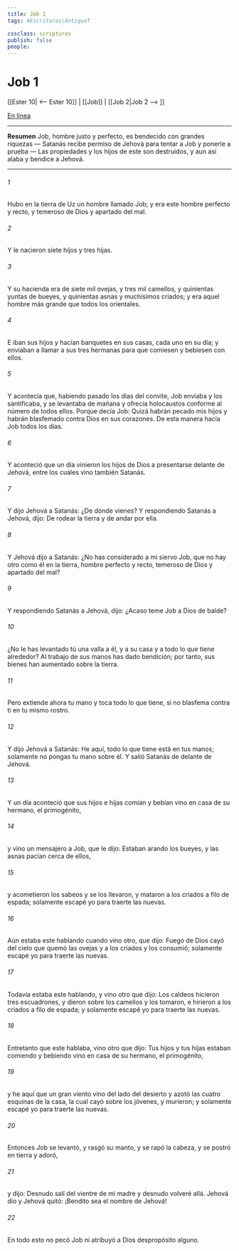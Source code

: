 ```yaml
---
title: Job 1
tags: #Escrituras\AntiguoT

cssclass: scriptures
publish: false
people:
---
```


# Job 1
[[Ester 10| <-- Ester 10]] | [[Job]] | [[Job 2|Job 2 --> ]]

[En línea](https://churchofjesuschrist.org/study/scriptures/ot/job/1?lang=spa)

---
__Resumen__
Job, hombre justo y perfecto, es bendecido con grandes riquezas — Satanás recibe permiso de Jehová para tentar a Job y ponerle a prueba — Las propiedades y los hijos de este son destruidos, y aun así alaba y bendice a Jehová.

---
###### 1 
Hubo en la tierra de Uz un hombre llamado Job; y era este hombre perfecto y recto, y temeroso de Dios y apartado del mal.

###### 2 
Y le nacieron siete hijos y tres hijas.

###### 3 
Y su hacienda era de siete mil ovejas, y tres mil camellos, y quinientas yuntas de bueyes, y quinientas asnas y muchísimos criados; y era aquel hombre más grande que todos los orientales.

###### 4 
E iban sus hijos y hacían banquetes en sus casas, cada uno en su día; y enviaban a llamar a sus tres hermanas para que comiesen y bebiesen con ellos.

###### 5 
Y acontecía que, habiendo pasado los días del convite, Job enviaba y los santificaba, y se levantaba de mañana y ofrecía holocaustos conforme al número de todos ellos. Porque decía Job: Quizá habrán pecado mis hijos y habrán blasfemado contra Dios en sus corazones. De esta manera hacía Job todos los días.

###### 6 
Y aconteció que un día vinieron los hijos de Dios a presentarse delante de Jehová, entre los cuales vino también Satanás.

###### 7 
Y dijo Jehová a Satanás: ¿De dónde vienes? Y respondiendo Satanás a Jehová, dijo: De rodear la tierra y de andar por ella.

###### 8 
Y Jehová dijo a Satanás: ¿No has considerado a mi siervo Job, que no hay otro como él en la tierra, hombre perfecto y recto, temeroso de Dios y apartado del mal?

###### 9 
Y respondiendo Satanás a Jehová, dijo: ¿Acaso teme Job a Dios de balde?

###### 10 
¿No le has levantado tú una valla a él, y a su casa y a todo lo que tiene alrededor? Al trabajo de sus manos has dado bendición; por tanto, sus bienes han aumentado sobre la tierra.

###### 11 
Pero extiende ahora tu mano y toca todo lo que tiene,  si no blasfema contra ti en tu mismo rostro.

###### 12 
Y dijo Jehová a Satanás: He aquí, todo lo que tiene está en tus manos; solamente no pongas tu mano sobre él. Y salió Satanás de delante de Jehová.

###### 13 
Y un día aconteció que sus hijos e hijas comían y bebían vino en casa de su hermano, el primogénito,

###### 14 
y vino un mensajero a Job, que le dijo: Estaban arando los bueyes, y las asnas pacían cerca de ellos,

###### 15 
y acometieron los sabeos y se los llevaron, y mataron a los criados a filo de espada; solamente escapé yo para traerte las nuevas.

###### 16 
Aún estaba este hablando cuando vino otro, que dijo: Fuego de Dios cayó del cielo que quemó las ovejas y a los criados y los consumió; solamente escapé yo para traerte las nuevas.

###### 17 
Todavía estaba este hablando, y vino otro que dijo: Los caldeos hicieron tres escuadrones, y dieron sobre los camellos y los tomaron, e hirieron a los criados a filo de espada; y solamente escapé yo para traerte las nuevas.

###### 18 
Entretanto que este hablaba, vino otro que dijo: Tus hijos y tus hijas estaban comiendo y bebiendo vino en casa de su hermano, el primogénito,

###### 19 
y he aquí que un gran viento vino del lado del desierto y azotó las cuatro esquinas de la casa, la cual cayó sobre los jóvenes, y murieron; y solamente escapé yo para traerte las nuevas.

###### 20 
Entonces Job se levantó, y rasgó su manto, y se rapó la cabeza, y se postró en tierra y adoró,

###### 21 
y dijo: Desnudo salí del vientre de mi madre y desnudo volveré allá. Jehová dio y Jehová quitó: ¡Bendito sea el nombre de Jehová!

###### 22 
En todo esto no pecó Job ni atribuyó a Dios despropósito alguno.

